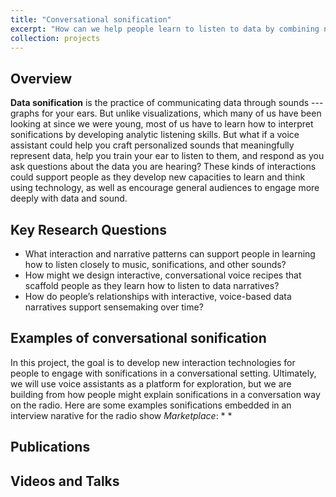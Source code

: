 ```yaml
---
title: "Conversational sonification"
excerpt: "How can we help people learn to listen to data by combining narrative storytelling and data sonification, which is the practice of communicating data through sounds?"
collection: projects
---
```


## Overview

**Data sonification** is the practice of communicating data through sounds --- graphs for your ears. But unlike visualizations, which many of us have been looking at since we were young, most of us have to learn how to interpret sonifications by developing analytic listening skills. But what if a voice assistant could help you craft personalized sounds that meaningfully represent data, help you train your ear to listen to them, and respond as you ask questions about the data you are hearing? These kinds of interactions could support people as they develop new capacities to learn and think using technology, as well as encourage general audiences to engage more deeply with data and sound.


## Key Research Questions

* What interaction and narrative patterns can support people in learning how to listen closely to music, sonifications, and other sounds?
* How might we design interactive, conversational voice recipes that scaffold people as they learn how to listen to data narratives?
* How do people’s relationships with interactive, voice-based data narratives support sensemaking over time?

## Examples of conversational sonification

In this project, the goal is to develop new interaction technologies for people to engage with sonifications in a conversational setting. Ultimately, we will use voice assistants as a platform for exploration, but we are building from how people might explain sonifications in a conversation way on the radio. Here are some examples sonifications embedded in an interview narative for the radio show *Marketplace*:
* 
*

## Publications

## Videos and Talks
